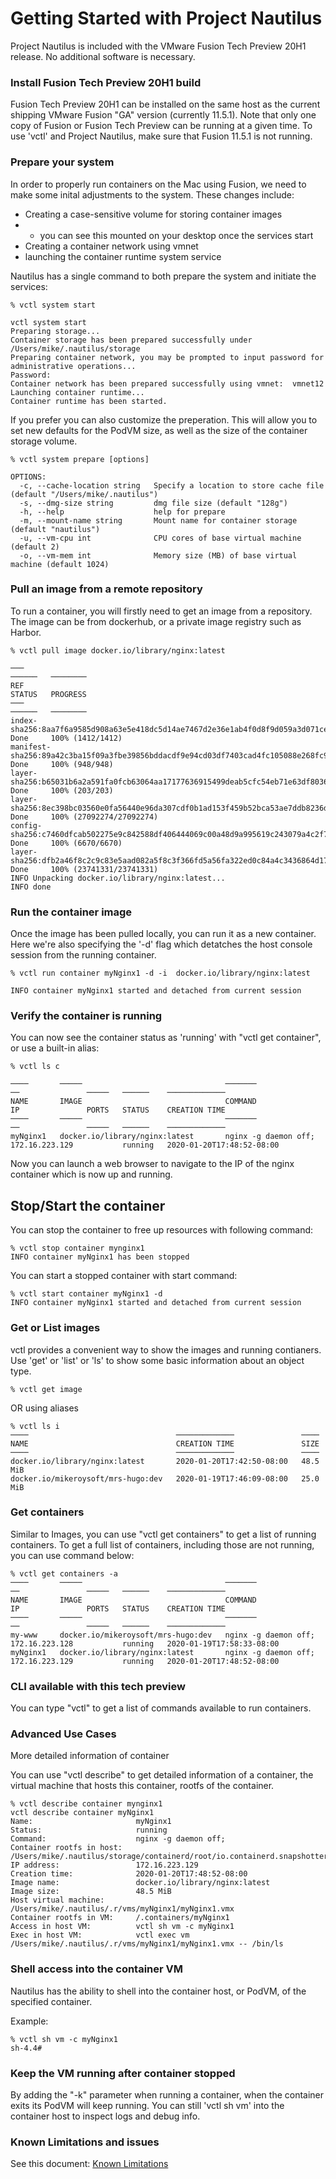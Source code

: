 # Getting Started with Project Nautilus

Project Nautilus is included with the VMware Fusion Tech Preview 20H1 release. No additional software is necessary.

### Install Fusion Tech Preview 20H1 build
Fusion Tech Preview 20H1 can be installed on the same host as the current shipping VMware Fusion "GA" version (currently 11.5.1). Note that only one copy of Fusion or Fusion Tech Preview can be running at a given time. To use 'vctl' and Project Nautilus, make sure that Fusion 11.5.1 is not running.

### Prepare your system

In order to properly run containers on the Mac using Fusion, we need to make some inital adjustments to the system. 
These changes include:
- Creating a case-sensitive volume for storing container images 
- - you can see this mounted on your desktop once the services start
- Creating a container network using vmnet
- launching the container runtime system service

Nautilus has a single command to both prepare the system and initiate the services:

```
% vctl system start

vctl system start
Preparing storage...
Container storage has been prepared successfully under /Users/mike/.nautilus/storage
Preparing container network, you may be prompted to input password for administrative operations...
Password:
Container network has been prepared successfully using vmnet:  vmnet12
Launching container runtime...
Container runtime has been started.

```

If you prefer you can also customize the preperation. This will allow you to set new defaults for the PodVM size, as well as the size of the container storage volume.

```
% vctl system prepare [options]

OPTIONS:
  -c, --cache-location string   Specify a location to store cache file (default "/Users/mike/.nautilus")
  -s, --dmg-size string         dmg file size (default "128g")
  -h, --help                    help for prepare
  -m, --mount-name string       Mount name for container storage (default "nautilus")
  -u, --vm-cpu int              CPU cores of base virtual machine (default 2)
  -o, --vm-mem int              Memory size (MB) of base virtual machine (default 1024)

```

### Pull an image from a remote repository
To run a container, you will firstly need to get an image from a repository. The image can be from dockerhub, or a private image registry such as Harbor.

```
% vctl pull image docker.io/library/nginx:latest

───                                                                                ──────   ────────
REF                                                                                STATUS   PROGRESS
───                                                                                ──────   ────────
index-sha256:8aa7f6a9585d908a63e5e418dc5d14ae7467d2e36e1ab4f0d8f9d059a3d071ce      Done     100% (1412/1412)
manifest-sha256:89a42c3ba15f09a3fbe39856bddacdf9e94cd03df7403cad4fc105088e268fc9   Done     100% (948/948)
layer-sha256:b65031b6a2a591fa0fcb63064aa17177636915499deab5cfc54eb71e63df8036      Done     100% (203/203)
layer-sha256:8ec398bc03560e0fa56440e96da307cdf0b1ad153f459b52bca53ae7ddb8236d      Done     100% (27092274/27092274)
config-sha256:c7460dfcab502275e9c842588df406444069c00a48d9a995619c243079a4c2f7     Done     100% (6670/6670)
layer-sha256:dfb2a46f8c2c9c83e5aad082a5f8c3f366fd5a56fa322ed0c84a4c3436864d17      Done     100% (23741331/23741331)
INFO Unpacking docker.io/library/nginx:latest...
INFO done
```


### Run the container image
Once the image has been pulled locally, you can run it as a new container. Here we're also specifying the '-d' flag which detatches the host console session from the running container. 

```
% vctl run container myNginx1 -d -i  docker.io/library/nginx:latest

INFO container myNginx1 started and detached from current session
```

### Verify the container is running

You can now see the container status as 'running' with "vctl get container", or use a built-in alias:

```
% vctl ls c

────       ─────                                ───────                ──               ─────   ──────    ─────────────
NAME       IMAGE                                COMMAND                IP               PORTS   STATUS    CREATION TIME
────       ─────                                ───────                ──               ─────   ──────    ─────────────
myNginx1   docker.io/library/nginx:latest       nginx -g daemon off;   172.16.223.129           running   2020-01-20T17:48:52-08:00
```


Now you can launch a web browser to navigate to the IP of the nginx container which is now up and running.


## Stop/Start the container
You can stop the container to free up resources with following command:

```
% vctl stop container mynginx1
INFO container myNginx1 has been stopped
```

You can start a stopped container with start command:

```
% vctl start container myNginx1 -d
INFO container myNginx1 started and detached from current session
```

### Get or List images

vctl provides a convenient way to show the images and running contianers. Use 'get' or 'list' or 'ls' to show some basic information about an object type.

```
% vctl get image
```
OR using aliases

```
% vctl ls i
────                                 ─────────────               ────
NAME                                 CREATION TIME               SIZE
────                                 ─────────────               ────
docker.io/library/nginx:latest       2020-01-20T17:42:50-08:00   48.5 MiB
docker.io/mikeroysoft/mrs-hugo:dev   2020-01-19T17:46:09-08:00   25.0 MiB
```



### Get containers
Similar to Images, you can use "vctl get containers" to get a list of running containers. To get a full list of containers, including those are not running, you can use command below:

```
% vctl get containers -a
────       ─────                                ───────                ──               ─────   ──────    ─────────────
NAME       IMAGE                                COMMAND                IP               PORTS   STATUS    CREATION TIME
────       ─────                                ───────                ──               ─────   ──────    ─────────────
my-www     docker.io/mikeroysoft/mrs-hugo:dev   nginx -g daemon off;   172.16.223.128           running   2020-01-19T17:58:33-08:00
myNginx1   docker.io/library/nginx:latest       nginx -g daemon off;   172.16.223.129           running   2020-01-20T17:48:52-08:00
```


### CLI available with this tech preview
You can type "vctl" to get a list of commands available to run containers.  



### Advanced Use Cases
More detailed information of container

You can use "vctl describe" to get detailed information of a container, the virtual machine that hosts this container, rootfs of the container. 

```
% vctl describe container mynginx1
vctl describe container myNginx1
Name:                       myNginx1
Status:                     running
Command:                    nginx -g daemon off;
Container rootfs in host:   /Users/mike/.nautilus/storage/containerd/root/io.containerd.snapshotter.v1.native/snapshots/9
IP address:                 172.16.223.129
Creation time:              2020-01-20T17:48:52-08:00
Image name:                 docker.io/library/nginx:latest
Image size:                 48.5 MiB
Host virtual machine:       /Users/mike/.nautilus/.r/vms/myNginx1/myNginx1.vmx
Container rootfs in VM:     /.containers/myNginx1
Access in host VM:          vctl sh vm -c myNginx1
Exec in host VM:            vctl exec vm /Users/mike/.nautilus/.r/vms/myNginx1/myNginx1.vmx -- /bin/ls

```



### Shell access into the container VM

Nautilus has the ability to shell into the container host, or PodVM, of the specified container.

Example:

```
% vctl sh vm -c myNginx1
sh-4.4#
```

### Keep the VM running after container stopped

By adding the "-k" parameter when running a container, when the container exits its PodVM will keep running. You can still 'vctl sh vm' into the container host to inspect logs and debug info.

### Known Limitations and issues

See this document: [Known Limitations](./limitations.md)

